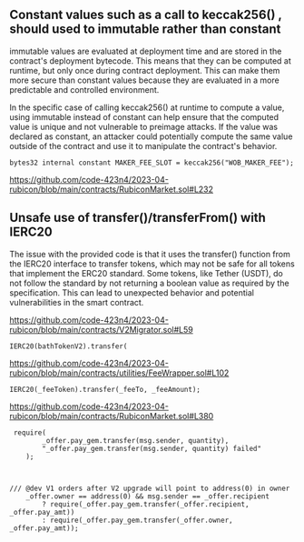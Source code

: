## Constant values such as a call to keccak256() , should used to immutable rather than constant


immutable values are evaluated at deployment time and are stored in the contract's deployment bytecode. This means that they can be computed at runtime, but only once during contract deployment. This can make them more secure than constant values because they are evaluated in a more predictable and controlled environment.

In the specific case of calling keccak256() at runtime to compute a value, using immutable instead of constant can help ensure that the computed value is unique and not vulnerable to preimage attacks. If the value was declared as constant, an attacker could potentially compute the same value outside of the contract and use it to manipulate the contract's behavior.

    bytes32 internal constant MAKER_FEE_SLOT = keccak256("WOB_MAKER_FEE"); 

https://github.com/code-423n4/2023-04-rubicon/blob/main/contracts/RubiconMarket.sol#L232





## Unsafe use of transfer()/transferFrom() with IERC20 


The issue with the provided code is that it uses the transfer() function from the IERC20 interface to transfer tokens, which may not be safe for all tokens that implement the ERC20 standard. Some tokens, like Tether (USDT), do not follow the standard by not returning a boolean value as required by the specification. This can lead to unexpected behavior and potential vulnerabilities in the smart contract. 

https://github.com/code-423n4/2023-04-rubicon/blob/main/contracts/V2Migrator.sol#L59 

    IERC20(bathTokenV2).transfer(

https://github.com/code-423n4/2023-04-rubicon/blob/main/contracts/utilities/FeeWrapper.sol#L102 

    IERC20(_feeToken).transfer(_feeTo, _feeAmount); 

https://github.com/code-423n4/2023-04-rubicon/blob/main/contracts/RubiconMarket.sol#L380 

     require(
            _offer.pay_gem.transfer(msg.sender, quantity),
            "_offer.pay_gem.transfer(msg.sender, quantity) failed"
        ); 



    /// @dev V1 orders after V2 upgrade will point to address(0) in owner
        _offer.owner == address(0) && msg.sender == _offer.recipient
            ? require(_offer.pay_gem.transfer(_offer.recipient, _offer.pay_amt))
            : require(_offer.pay_gem.transfer(_offer.owner, _offer.pay_amt));
